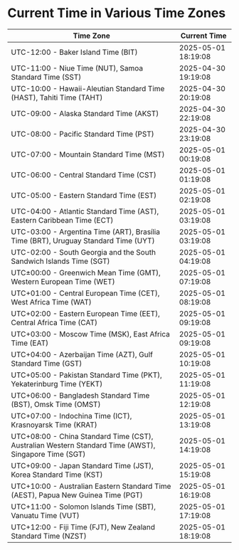 # Current Time in Various Time Zones

| Time Zone | Current Time |
|-----------|--------------|
| UTC-12:00 - Baker Island Time (BIT) | 2025-05-01 18:19:08 |
| UTC-11:00 - Niue Time (NUT), Samoa Standard Time (SST) | 2025-04-30 19:19:08 |
| UTC-10:00 - Hawaii-Aleutian Standard Time (HAST), Tahiti Time (TAHT) | 2025-04-30 20:19:08 |
| UTC-09:00 - Alaska Standard Time (AKST) | 2025-04-30 22:19:08 |
| UTC-08:00 - Pacific Standard Time (PST) | 2025-04-30 23:19:08 |
| UTC-07:00 - Mountain Standard Time (MST) | 2025-05-01 00:19:08 |
| UTC-06:00 - Central Standard Time (CST) | 2025-05-01 01:19:08 |
| UTC-05:00 - Eastern Standard Time (EST) | 2025-05-01 02:19:08 |
| UTC-04:00 - Atlantic Standard Time (AST), Eastern Caribbean Time (ECT) | 2025-05-01 03:19:08 |
| UTC-03:00 - Argentina Time (ART), Brasília Time (BRT), Uruguay Standard Time (UYT) | 2025-05-01 03:19:08 |
| UTC-02:00 - South Georgia and the South Sandwich Islands Time (SGT) | 2025-05-01 04:19:08 |
| UTC±00:00 - Greenwich Mean Time (GMT), Western European Time (WET) | 2025-05-01 07:19:08 |
| UTC+01:00 - Central European Time (CET), West Africa Time (WAT) | 2025-05-01 08:19:08 |
| UTC+02:00 - Eastern European Time (EET), Central Africa Time (CAT) | 2025-05-01 09:19:08 |
| UTC+03:00 - Moscow Time (MSK), East Africa Time (EAT) | 2025-05-01 09:19:08 |
| UTC+04:00 - Azerbaijan Time (AZT), Gulf Standard Time (GST) | 2025-05-01 10:19:08 |
| UTC+05:00 - Pakistan Standard Time (PKT), Yekaterinburg Time (YEKT) | 2025-05-01 11:19:08 |
| UTC+06:00 - Bangladesh Standard Time (BST), Omsk Time (OMST) | 2025-05-01 12:19:08 |
| UTC+07:00 - Indochina Time (ICT), Krasnoyarsk Time (KRAT) | 2025-05-01 13:19:08 |
| UTC+08:00 - China Standard Time (CST), Australian Western Standard Time (AWST), Singapore Time (SGT) | 2025-05-01 14:19:08 |
| UTC+09:00 - Japan Standard Time (JST), Korea Standard Time (KST) | 2025-05-01 15:19:08 |
| UTC+10:00 - Australian Eastern Standard Time (AEST), Papua New Guinea Time (PGT) | 2025-05-01 16:19:08 |
| UTC+11:00 - Solomon Islands Time (SBT), Vanuatu Time (VUT) | 2025-05-01 17:19:08 |
| UTC+12:00 - Fiji Time (FJT), New Zealand Standard Time (NZST) | 2025-05-01 18:19:08 |
